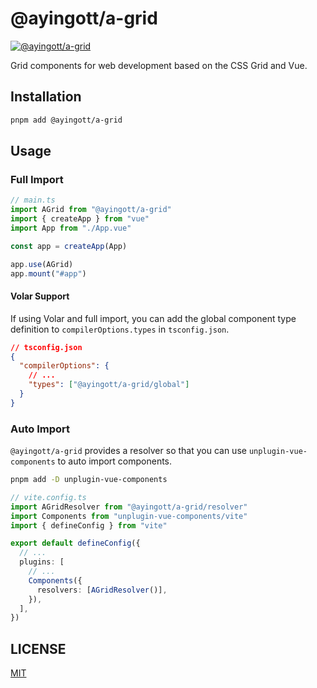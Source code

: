 # @ayingott/a-grid

[![@ayingott/a-grid](https://img.shields.io/npm/v/@ayingott/a-grid.svg)](https://npmjs.com/package/@ayingott/a-grid)

Grid components for web development based on the CSS Grid and Vue.

## Installation

```bash
pnpm add @ayingott/a-grid
```

## Usage

### Full Import

```ts
// main.ts
import AGrid from "@ayingott/a-grid"
import { createApp } from "vue"
import App from "./App.vue"

const app = createApp(App)

app.use(AGrid)
app.mount("#app")
```

#### Volar Support

If using Volar and full import, you can add the global component type definition to `compilerOptions.types` in `tsconfig.json`.

```json
// tsconfig.json
{
  "compilerOptions": {
    // ...
    "types": ["@ayingott/a-grid/global"]
  }
}
```

### Auto Import

`@ayingott/a-grid` provides a resolver so that you can use `unplugin-vue-components` to auto import components.

```bash
pnpm add -D unplugin-vue-components
```

```ts
// vite.config.ts
import AGridResolver from "@ayingott/a-grid/resolver"
import Components from "unplugin-vue-components/vite"
import { defineConfig } from "vite"

export default defineConfig({
  // ...
  plugins: [
    // ...
    Components({
      resolvers: [AGridResolver()],
    }),
  ],
})
```

## LICENSE

[MIT](./LICENSE)
